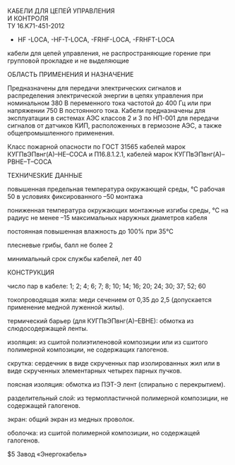 КАБЕЛИ ДЛЯ ЦЕПЕЙ УПРАВЛЕНИЯ  
И КОНТРОЛЯ   
ТУ 16.K71-451-2012   

- HF -LOCA, 
-HF-T-LOCA, 
-FRHF-LOCA, 
-FRHFT-LOCA  

кабели для цепей управления, не распространяющие горение при групповой прокладке и не выделяющие

ОБЛАСТЬ ПРИМЕНЕНИЯ И НАЗНАЧЕНИЕ 

Предназначены для передачи электрических сигналов и распределения электрической энергии в цепях управления при номинальном 380 В переменного тока частотой до 400 Гц или при напряжении 750 В постоянного тока. Кабели предназначены для эксплуатации в системах АЭС классов 2 и 3 по НП-001 для передачи сигналов от датчиков КИП, расположенных в гермозоне АЭС, а также общепромышленного применения.

Класс пожарной опасности по ГОСТ 31565 кабелей марок КУГПвЭПвнг(А)–НЕ–СОСА и П16.8.1.2.1, кабелей марок КУГПвЭПвнг(А)–РВНЕ–Т–СОСА  

ТЕХНИЧESКИЕ ДАННЫЕ  

повышенная предельная температура окружающей среды, °С рабочая 50 в условиях фиксированного –50 монтажа  

пониженная температура окружающих монтажные изгибы среды, °C на радиус не менее –15 максимальных наружных диаметров кабеля  

постоянная повышенная влажность до 100% при 35°С  

плесневые грибы, балл не более 2  

минимальный срок службы кабелей, лет 40  

КОНСТРУКЦИЯ  

число пар в кабеле: 1; 2; 4; 6; 7; 8; 10; 14; 16; 20; 24; 30; 37; 52; 60  

токопроводящая жила: меди сечением от 0,35 до 2,5 (допускается применение медной луженной жилы).  

термический барьер (для КУГПвЭПвнг(А)–ЕВНЕ): обмотка из слюдосодержащей ленты.  

изоляция: из сшитой полиэтиленовой композиции или из сшитого полимерной композиции, не содержащих галогенов.  

скрутка: сердечник в виде скрученных пар изолированных жил или в виде скрученных элементарных четырех парных пучков.  

поясная изоляция: обмотка из ПЭТ-Э лент (спирально с перекрытием).  

разделительный слой: из термопластичной полимерной композиции, не содержащей галогенов.  

экран: общий экран из медных проволок.  

оболочка: из сшитой полимерной композиции, но содержащей галогенов.  

$5 Завод «Энергокабель»
